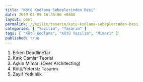```yaml
---
title: "Kötü Kodlama Sebeplerinden Beşi"
date: 2019-04-09 16:35:06 +0300
layout: post
permalink: /yazilim/tasarim/kotu-kodlama-sebeplerinden-besi
categories: [ "Yazılım", "Tasarım" ]
tags: [ "Kötü Kodlama", "Kötü Yazılım", "Mimari" ]
published: true
---
```


1. Erken Deadline’lar
2. Kırık Camlar Teorisi
3. Aşkın Mimari (Over Architecting)
4. Kötü/Yetersiz Tasarım
5. Zayıf Yetkinlik
